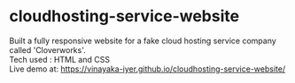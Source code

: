 # cloudhosting-service-website
Built a fully responsive website for a fake cloud hosting service company called 'Cloverworks'. <br>
Tech used : HTML and CSS <br>
Live demo at:  https://vinayaka-iyer.github.io/cloudhosting-service-website/
